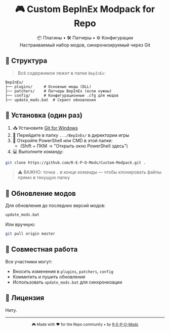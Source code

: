 <h1 align="center">🎮 Custom BepInEx Modpack for Repo</h1>

<p align="center">
  📦 Плагины • 🛠 Патчеры • ⚙️ Конфигурации<br>
  Настраиваемый набор модов, синхронизируемый через Git
</p>



## 📂 Структура

> Всё содержимое лежит в папке `BepInEx`:
```
BepInEx/
├── plugins/     # Основные моды (DLL)
├── patchers/    # Патчеры BepInEx (если нужны)
├── config/      # Конфигурационные .cfg для модов
├── update_mods.bat  # Скрипт обновления
```



## 🚀 Установка (один раз)

1. 📥 Установите [Git for Windows](https://git-scm.com/downloads)
2. 📁 Перейдите в папку `.../BepInEx/` в директории игры
3. 🔧 Откройте PowerShell или CMD в этой папке:
    - (Shift + ПКМ → "Открыть окно PowerShell здесь")
4. 💻 Выполните команду:

```bash
git clone https://github.com/R-E-P-O-Mods/Custom-Modpack.git .
````

> ⚠️ ВАЖНО: точка `.` в конце команды — чтобы клонировать файлы прямо в текущую папку



## 🔄 Обновление модов

Для обновления до последних версий модов:

```bash
update_mods.bat
```

Или вручную:

```bash
git pull origin master
```



## 👥 Совместная работа

Все участники могут:

* Вносить изменения в `plugins`, `patchers`, `config`
* Коммитить и пушить обновления
* Использовать `update_mods.bat` для синхронизации



## 📄 Лицензия

Ниту.

---

<p align="center">
  <sub>🎮 Made with ❤️ for the Repo community • by <a href="https://github.com/R-E-P-O-Mods">R-E-P-O-Mods</a></sub>
</p>

